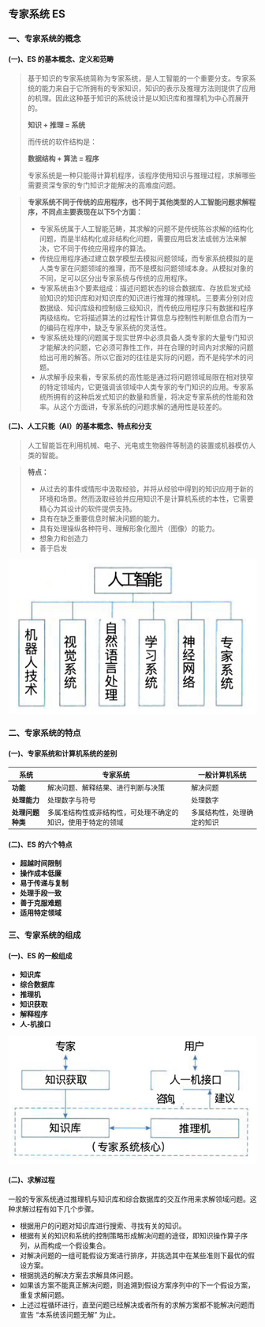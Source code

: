 ## 专家系统 ES

### 一、专家系统的概念

#### (一)、ES 的基本概念、定义和范畴

> 基于知识的专家系统简称为专家系统，是人工智能的一个重要分支。专家系统的能力来自于它所拥有的专家知识，知识的表示及推理方法则提供了应用的机理。因此这种基于知识的系统设计是以知识库和推理机为中心而展开的。
>
> **知识 + 推理 = 系统**
>
> 而传统的软件结构是：
>
> **数据结构 + 算法 = 程序**
>
> 专家系统是一种只能得计算机程序，该程序使用知识与推理过程，求解哪些需要资深专家的专门知识才能解决的高难度问题。

> **专家系统不同于传统的应用程序，也不同于其他类型的人工智能问题求解程序，不同点主要表现在以下5个方面：**
>
> - 专家系统属于人工智能范畴，其求解的问题不是传统陈谷求解的结构化问题，而是半结构化或非结构化问题，需要应用启发法或弱方法来解决，它不同于传统应用程序的算法。
> - 传统应用程序通过建立数学模型去模拟问题领域，而专家系统模拟的是人类专家在问题领域的推理，而不是模拟问题领域本身。从模拟对象的不同，足可以区分出专家系统与传统的应用程序。
> - 专家系统由3个要素组成：描述问题状态的综合数据库、存放启发式经验知识的知识库和对知识库的知识进行推理的推理机。三要素分别对应数据级、知识库级和控制级三级知识，而传统应用程序只有数据和程序两级结构。它将描述算法的过程性计算信息与控制性判断信息合而为一的编码在程序中，缺乏专家系统的灵活性。
> - 专家系统处理的问题属于现实世界中必须具备人类专家的大量专门知识才能解决的问题，它必须可靠性工作，并在合理的时间内对求解的问题给出可用的解答。所以它面对的往往是实际的问题，而不是纯学术的问题。
> - 从求解手段来看，专家系统的高性能是通过将问题领域局限在相对狭窄的特定领域内，它更强调该领域中人类专家的专门知识的应用。专家系统所拥有的这种启发式知识的数量和质量，将决定专家系统的性能和效率。从这个方面讲，专家系统的问题求解的通用性是较差的。

#### (二)、人工只能（AI）的基本概念、特点和分支

> 人工智能旨在利用机械、电子、光电或生物器件等制造的装置或机器模仿人类的智能。

> **特点：**
>
> - 从过去的事件或情形中汲取经验，并将从经验中得到的知识应用于新的环境和场景。然而汲取经验并应用知识不是计算机系统的本性，它需要精心为其设计的软件提供支持。
> - 具有在缺乏重要信息时解决问题的能力。
> - 具有处理操纵各种符号、理解形象化图片（图像）的能力。
> - 想象力和创造力
> - 善于启发

![](../../.images/202501/090928.png)



### 二、专家系统的特点

#### (一)、专家系统和计算机系统的差别

| 系统             | 专家系统                                                     | 一般计算机系统             |
| ---------------- | ------------------------------------------------------------ | -------------------------- |
| **功能**         | 解决问题、解释结果、进行判断与决策                           | 解决问题                   |
| **处理能力**     | 处理数字与符号                                               | 处理数字                   |
| **处理问题种类** | 多属准结构性或非结构性，可处理不确定的知识，使用于特定的领域 | 多属结构性，处理确定的知识 |

#### (二)、ES 的六个特点

- **超越时间限制**
- **操作成本低廉**
- **易于传递与复制**
- **处理手段一致**
- **善于克服难题**
- **适用特定领域**



### 三、专家系统的组成

#### (一)、ES 的一般组成

- **知识库**
- **综合数据库**
- **推理机**
- **知识获取**
- **解释程序**
- **人-机接口**

![](../../.images/202501/090929.png)

#### (二)、求解过程

一般的专家系统通过推理机与知识库和综合数据库的交互作用来求解领域问题。这种求解过程有如下几个步骤。

- 根据用户的问题对知识库进行搜索、寻找有关的知识。
- 根据有关的知识和系统的控制策略形成解决问题的途径，即知识操作算子序列，从而构成一个假设集合。
- 对解决问题的一组可能假设方案进行排序，并挑选其中在某些准则下最优的假设方案。
- 根据挑选的解决方案去求解具体问题。
- 如果该方案不能真正解决问题，则追溯到假设方案序列中的下一个假设方案，重复求解问题。
- 上述过程循环进行，直至问题已经解决或者所有的求解方案都不能解决问题而宣告 “本系统该问题无解” 为止。